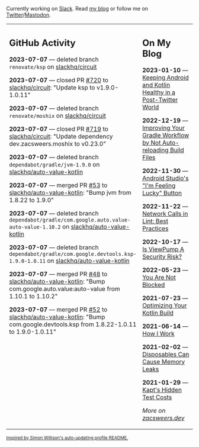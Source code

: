Currently working on [Slack](https://slack.com/). Read [my blog](https://zacsweers.dev/) or follow me on [Twitter](https://twitter.com/ZacSweers)/[Mastodon](https://hachyderm.io/@ZacSweers).

<table><tr><td valign="top" width="60%">

## GitHub Activity
<!-- githubActivity starts -->
**2023-07-07** — deleted branch `renovate/ksp` on [slackhq/circuit](https://github.com/slackhq/circuit)

**2023-07-07** — closed PR [#720](https://github.com/slackhq/circuit/pull/720) to [slackhq/circuit](https://github.com/slackhq/circuit): "Update ksp to v1.9.0-1.0.11"

**2023-07-07** — deleted branch `renovate/moshix` on [slackhq/circuit](https://github.com/slackhq/circuit)

**2023-07-07** — closed PR [#719](https://github.com/slackhq/circuit/pull/719) to [slackhq/circuit](https://github.com/slackhq/circuit): "Update dependency dev.zacsweers.moshix to v0.23.0"

**2023-07-07** — deleted branch `dependabot/gradle/jvm-1.9.0` on [slackhq/auto-value-kotlin](https://github.com/slackhq/auto-value-kotlin)

**2023-07-07** — merged PR [#53](https://github.com/slackhq/auto-value-kotlin/pull/53) to [slackhq/auto-value-kotlin](https://github.com/slackhq/auto-value-kotlin): "Bump jvm from 1.8.22 to 1.9.0"

**2023-07-07** — deleted branch `dependabot/gradle/com.google.auto.value-auto-value-1.10.2` on [slackhq/auto-value-kotlin](https://github.com/slackhq/auto-value-kotlin)

**2023-07-07** — deleted branch `dependabot/gradle/com.google.devtools.ksp-1.9.0-1.0.11` on [slackhq/auto-value-kotlin](https://github.com/slackhq/auto-value-kotlin)

**2023-07-07** — merged PR [#48](https://github.com/slackhq/auto-value-kotlin/pull/48) to [slackhq/auto-value-kotlin](https://github.com/slackhq/auto-value-kotlin): "Bump com.google.auto.value:auto-value from 1.10.1 to 1.10.2"

**2023-07-07** — merged PR [#52](https://github.com/slackhq/auto-value-kotlin/pull/52) to [slackhq/auto-value-kotlin](https://github.com/slackhq/auto-value-kotlin): "Bump com.google.devtools.ksp from 1.8.22-1.0.11 to 1.9.0-1.0.11"
<!-- githubActivity ends -->
</td><td valign="top" width="40%">

## On My Blog
<!-- blog starts -->
**2023-01-10** — [Keeping Android and Kotlin Healthy in a Post-Twitter World](https://www.zacsweers.dev/keeping-android-healthy/)

**2022-12-19** — [Improving Your Gradle Workflow by Not Auto-reloading Build Files](https://www.zacsweers.dev/improving-your-workflow-by-not-auto-reloading-build-files/)

**2022-11-30** — [Android Studio's "I'm Feeling Lucky" Button](https://www.zacsweers.dev/android-studios-im-feeling-lucky-button/)

**2022-11-22** — [Network Calls in Lint: Best Practices](https://www.zacsweers.dev/network-calls-in-lint-best-practices/)

**2022-10-17** — [Is ViewPump A Security Risk?](https://www.zacsweers.dev/is-viewpump-a-security-risk/)

**2022-05-23** — [You Are Not Blocked](https://www.zacsweers.dev/you-are-not-blocked/)

**2021-07-23** — [Optimizing Your Kotlin Build](https://www.zacsweers.dev/optimizing-your-kotlin-build/)

**2021-06-14** — [How I Work](https://www.zacsweers.dev/how-i-work/)

**2021-02-02** — [Disposables Can Cause Memory Leaks](https://www.zacsweers.dev/disposables-can-cause-memory-leaks/)

**2021-01-29** — [Kapt's Hidden Test Costs](https://www.zacsweers.dev/kapts-hidden-test-costs/)
<!-- blog ends -->
_More on [zacsweers.dev](https://zacsweers.dev/)_
</td></tr></table>

<sub><a href="https://simonwillison.net/2020/Jul/10/self-updating-profile-readme/">Inspired by Simon Willison's auto-updating profile README.</a></sub>